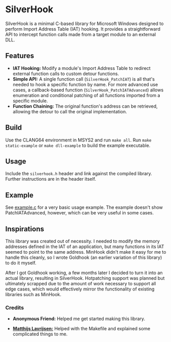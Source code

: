 # SilverHook

SilverHook is a minimal C-based library for Microsoft Windows designed to perform Import Address Table (IAT) hooking. It provides a straightforward API to intercept function calls made from a target module to an external DLL.

## Features

-   **IAT Hooking:** Modify a module's Import Address Table to redirect external function calls to custom detour functions.
-   **Simple API:** A single function call (`SilverHook_PatchIAT`) is all that's needed to hook a specific function by name. For more advanced use cases, a callback-based function (`SilverHook_PatchIATAdvanced`) allows enumeration and conditional patching of all functions imported from a specific module.
-   **Function Chaining:** The original function's address can be retrieved, allowing the detour to call the original implementation.

## Build

Use the CLANG64 environment in MSYS2 and run ``make all``. Run ``make static-example`` or ``make dll-example`` to build the example executable.

## Usage

Include the `silverhook.h` header and link against the compiled library. Further instructions are in the header itself.

## Example

See [example.c](https://github.com/thecatontheceiling/SilverHook/blob/main/example/example.c) for a very basic usage example. The example doesn't show PatchIATAdvanced, however, which can be very useful in some cases.

## Inspirations

This library was created out of necessity. I needed to modify the memory addresses defined in the IAT of an application, but many functions in its IAT seemed to point to the same address. MinHook didn't make it easy for me to handle this cleanly, so I wrote Goldhook (an earlier variation of this library) to do it myself.

After I got Goldhook working, a few months later I decided to turn it into an actual library, resulting in SilverHook. Hotpatching support was planned but ultimately scrapped due to the amount of work necessary to support all edge cases, which would effectively mirror the functionality of existing libraries such as MinHook.

### Credits

-  **Anonymous Friend:** Helped me get started making this library.

-  [**Matthijs Lavrijsen:**](https://github.com/Mattiwatti) Helped with the Makefile and explained some complicated things to me.

